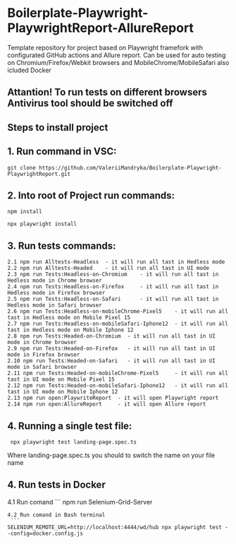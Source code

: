 # Boilerplate-Playwright-PlaywrightReport-AllureReport
Template repository for project based on Playwright framefork with configurated GitHub actions and Allure report. Can be used for auto testing on Chromium/Firefox/Webkit browsers and MobileChrome/MobileSafari also icluded Docker

##  Attantion! To run tests on different browsers Antivirus tool should be switched off 

## Steps to install project

## 1. Run command in VSC:

```
git clone https://github.com/ValeriiMandryka/Boilerplate-Playwright-PlaywrightReport.git

```
## 2. Into root of Project run commands:
```
npm install

npx playwright install

```
## 3. Run tests commands:

    2.1 npm run Alltests-Headless  - it will run all tast in Hedless mode
    2.2 npm run Alltests-Headed    - it will run all tast in UI mode
    2.3 npm run Tests:Headless-on-Chromium    - it will run all tast in Hedless mode in Chrome browser
    2.4 npm run Tests:Headless-on-Firefox     - it will run all tast in Hedless mode in Firefox browser
    2.5 npm run Tests:Headless-on-Safari      - it will run all tast in Hedless mode in Safari browser
    2.6 npm run Tests:Headless-on-mobileChrome-Pixel5    - it will run all tast in Hedless mode on Mobile Pixel 15
    2.7 npm run Tests:Headless-on-mobileSafari-Iphone12  - it will run all tast in Hedless mode on Mobile Iphone 12
    2.8 npm run Tests:Headed-on-Chromium  - it will run all tast in UI mode in Chrome browser
    2.9 npm run Tests:Headed-on-Firefox   - it will run all tast in UI mode in Firefox browser
    2.10 npm run Tests:Headed-on-Safari   - it will run all tast in UI mode in Safari browser
    2.11 npm run Tests:Headed-on-mobileChrome-Pixel5     - it will run all tast in UI mode on Mobile Pixel 15
    2.12 npm run Tests:Headed-on-mobileSafari-Iphone12   - it will run all tast in UI mode on Mobile Iphone 12
    2.13 npm run open:PlaywriteReport  - it will open Playwright report
    2.14 npm run open:AllureReport     - it will open Allure report

## 4. Running a single test file:
   ```
    npx playwright test landing-page.spec.ts

   ```
   Where landing-page.spec.ts you should to switch the name on your file name 
   
## 4. Run tests in Docker
   4.1 Run comand
     ```
    npm run Selenium-Grid-Server

   ```
   4.2 Run comand in Bash terminal
    ```
   SELENIUM_REMOTE_URL=http://localhost:4444/wd/hub npx playwright test --config=docker.config.js

   ```
  
